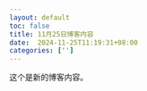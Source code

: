 ```yaml
---
layout: default
toc: false
title: 11月25日博客内容
date:  2024-11-25T11:19:31+08:00
categories: ['']
---
```


这个是新的博客内容。